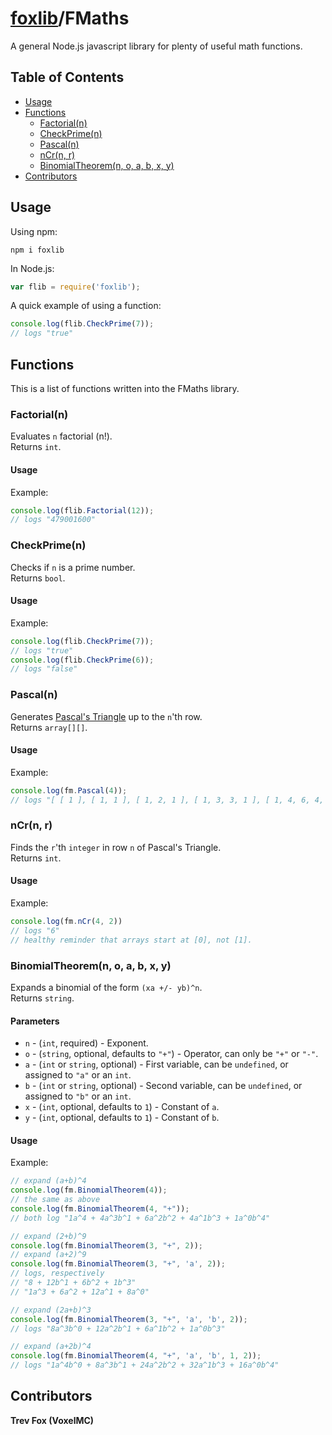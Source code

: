 # [foxlib](./index.md)/FMaths

A general Node.js javascript library for plenty of useful math functions.

## Table of Contents

- [Usage](#usage)
- [Functions](#functions)
  - [Factorial(n)](#factorial(n))
  - [CheckPrime(n)](#checkprime(n))
  - [Pascal(n)](#pascal(n))
  - [nCr(n, r)](#nCr(n,-r))
  - [BinomialTheorem(n, o, a, b, x, y)](#binomialtheorem(n,-o,-a,-b,-x,-y))
- [Contributors](#contributors)

## Usage

Using npm:
```
npm i foxlib
```

In Node.js:
```javascript
var flib = require('foxlib');
```

A quick example of using a function:
```javascript
console.log(flib.CheckPrime(7));
// logs "true"
```

## Functions

This is a list of functions written into the FMaths library.

### Factorial(n)

Evaluates `n` factorial (n!).  
Returns `int`.

#### Usage

Example:
```javascript
console.log(flib.Factorial(12));
// logs "479001600"
```

### CheckPrime(n)

Checks if `n` is a prime number.  
Returns `bool`.

#### Usage

Example:
```javascript
console.log(flib.CheckPrime(7));
// logs "true"
console.log(flib.CheckPrime(6));
// logs "false"
```

### Pascal(n)

Generates [Pascal's Triangle](https://en.wikipedia.org/wiki/Pascal%27s_triangle) up to the `n`'th row.  
Returns `array[][]`.

#### Usage

Example:
```javascript
console.log(fm.Pascal(4));
// logs "[ [ 1 ], [ 1, 1 ], [ 1, 2, 1 ], [ 1, 3, 3, 1 ], [ 1, 4, 6, 4, 1 ] ]"
```

### nCr(n, r)

Finds the `r`'th `integer` in row `n` of Pascal's Triangle.  
Returns `int`.

#### Usage

Example:
```javascript
console.log(fm.nCr(4, 2))
// logs "6"
// healthy reminder that arrays start at [0], not [1].
```

### BinomialTheorem(n, o, a, b, x, y)

Expands a binomial of the form `(xa +/- yb)^n`.  
Returns `string`.

#### Parameters
- `n` - (`int`, required) - Exponent.  
- `o` - (`string`, optional, defaults to `"+"`) - Operator, can only be `"+"` or `"-"`.  
- `a` - (`int` or `string`, optional) - First variable, can be `undefined`, or assigned to `"a"` or an `int`.  
- `b` - (`int` or `string`, optional) - Second variable, can be `undefined`, or assigned to `"b"` or an `int`.  
- `x` - (`int`, optional, defaults to `1`) - Constant of `a`.  
- `y` - (`int`, optional, defaults to `1`) - Constant of `b`.  

#### Usage

Example:
```javascript
// expand (a+b)^4
console.log(fm.BinomialTheorem(4)); 
// the same as above
console.log(fm.BinomialTheorem(4, "+")); 
// both log "1a^4 + 4a^3b^1 + 6a^2b^2 + 4a^1b^3 + 1a^0b^4"

// expand (2+b)^9
console.log(fm.BinomialTheorem(3, "+", 2));
// expand (a+2)^9
console.log(fm.BinomialTheorem(3, "+", 'a', 2));
// logs, respectively
// "8 + 12b^1 + 6b^2 + 1b^3"
// "1a^3 + 6a^2 + 12a^1 + 8a^0"

// expand (2a+b)^3
console.log(fm.BinomialTheorem(3, "+", 'a', 'b', 2));
// logs "8a^3b^0 + 12a^2b^1 + 6a^1b^2 + 1a^0b^3"

// expand (a+2b)^4
console.log(fm.BinomialTheorem(4, "+", 'a', 'b', 1, 2));
// logs "1a^4b^0 + 8a^3b^1 + 24a^2b^2 + 32a^1b^3 + 16a^0b^4"
```

## Contributors

**Trev Fox (VoxelMC)**
